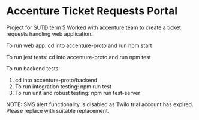 # Accenture Ticket Requests Portal
Project for SUTD term 5
Worked with accenture team to create a ticket requests handling web application.

To run web app:
cd into accenture-proto and run npm start

To run jest tests:
cd into accenture-proto and run npm test

To run backend tests: 
1. cd into accenture-proto/backend 
2. To run integration testing:
  npm run test  
3. To run unit and robust testing:
  npm run test-server

NOTE: SMS alert functionality is disabled as Twilo trial account has expired. Please replace with suitable replacement.
